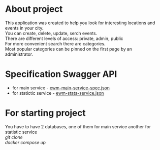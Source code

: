 # About project
This application was created to help you look for interesting locations and events in your city.  
You can create, delete, update, serch events.  
There are different levels of access: private, admin, public  
For more convenient  search there are categories.  
Most popular categories can be pinned on the first page by an administrator.  

# Specification Swagger API
* for main service - [ewm-main-service-spec.json](https://raw.githubusercontent.com/yandex-praktikum/java-explore-with-me/main/ewm-main-service-spec.json)
* for statictic service - [ewm-stats-service.json](https://raw.githubusercontent.com/yandex-praktikum/java-explore-with-me/main/ewm-stats-service-spec.json)

# For starting project
You have to have 2 databases, one of them for main service another for statistic service  
*git clone*  
*docker compose up*  


